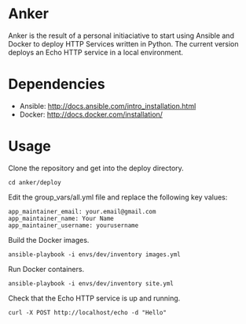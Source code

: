 # Anker
Anker is the result of a personal initiaciative to start using Ansible and Docker to deploy HTTP Services written in Python.
The current version deploys an Echo HTTP service in a local environment.

# Dependencies

* Ansible: <http://docs.ansible.com/intro_installation.html>
* Docker: <http://docs.docker.com/installation/>

# Usage

Clone the repository and get into the deploy directory.
```
cd anker/deploy
```
Edit the group_vars/all.yml file and replace the following key values:
```
app_maintainer_email: your.email@gmail.com
app_maintainer_name: Your Name
app_maintainer_username: yourusername
```
Build the Docker images.
```
ansible-playbook -i envs/dev/inventory images.yml
```
Run Docker containers.
```
ansible-playbook -i envs/dev/inventory site.yml
```
Check that the Echo HTTP service is up and running.
```
curl -X POST http://localhost/echo -d "Hello"
```
